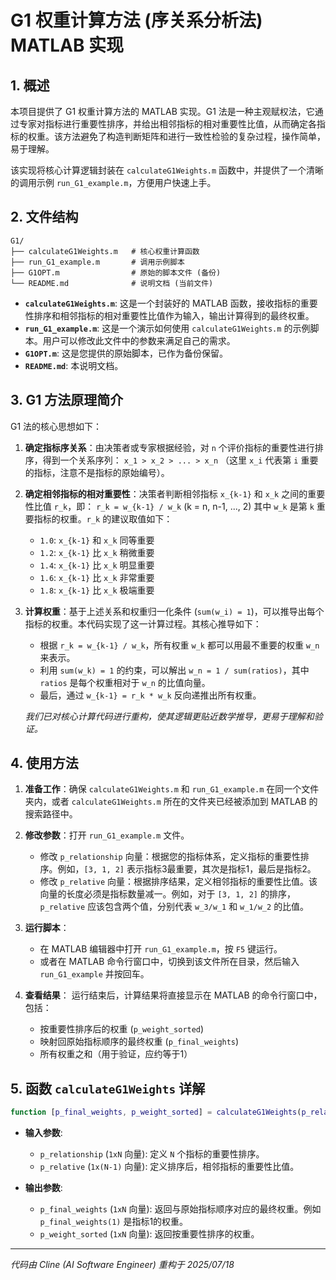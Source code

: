 # G1 权重计算方法 (序关系分析法) MATLAB 实现

## 1. 概述

本项目提供了 G1 权重计算方法的 MATLAB 实现。G1 法是一种主观赋权法，它通过专家对指标进行重要性排序，并给出相邻指标的相对重要性比值，从而确定各指标的权重。该方法避免了构造判断矩阵和进行一致性检验的复杂过程，操作简单，易于理解。

该实现将核心计算逻辑封装在 `calculateG1Weights.m` 函数中，并提供了一个清晰的调用示例 `run_G1_example.m`，方便用户快速上手。

## 2. 文件结构

```
G1/
├── calculateG1Weights.m   # 核心权重计算函数
├── run_G1_example.m       # 调用示例脚本
├── G1OPT.m                # 原始的脚本文件 (备份)
└── README.md              # 说明文档 (当前文件)
```

- **`calculateG1Weights.m`**: 这是一个封装好的 MATLAB 函数，接收指标的重要性排序和相邻指标的相对重要性比值作为输入，输出计算得到的最终权重。
- **`run_G1_example.m`**: 这是一个演示如何使用 `calculateG1Weights.m` 的示例脚本。用户可以修改此文件中的参数来满足自己的需求。
- **`G1OPT.m`**: 这是您提供的原始脚本，已作为备份保留。
- **`README.md`**: 本说明文档。

## 3. G1 方法原理简介

G1 法的核心思想如下：

1.  **确定指标序关系**：由决策者或专家根据经验，对 `n` 个评价指标的重要性进行排序，得到一个关系序列：
    `x_1 > x_2 > ... > x_n`
    （这里 `x_i` 代表第 `i` 重要的指标，注意不是指标的原始编号）。

2.  **确定相邻指标的相对重要性**：决策者判断相邻指标 `x_{k-1}` 和 `x_k` 之间的重要性比值 `r_k`，即：
    `r_k = w_{k-1} / w_k`  (k = n, n-1, ..., 2)
    其中 `w_k` 是第 `k` 重要指标的权重。`r_k` 的建议取值如下：
    - `1.0`: `x_{k-1}` 和 `x_k` 同等重要
    - `1.2`: `x_{k-1}` 比 `x_k` 稍微重要
    - `1.4`: `x_{k-1}` 比 `x_k` 明显重要
    - `1.6`: `x_{k-1}` 比 `x_k` 非常重要
    - `1.8`: `x_{k-1}` 比 `x_k` 极端重要

3.  **计算权重**：基于上述关系和权重归一化条件 (`sum(w_i) = 1`)，可以推导出每个指标的权重。本代码实现了这一计算过程。其核心推导如下：
    -   根据 `r_k = w_{k-1} / w_k`，所有权重 `w_k` 都可以用最不重要的权重 `w_n` 来表示。
    -   利用 `sum(w_k) = 1` 的约束，可以解出 `w_n = 1 / sum(ratios)`，其中 `ratios` 是每个权重相对于 `w_n` 的比值向量。
    -   最后，通过 `w_{k-1} = r_k * w_k` 反向递推出所有权重。
    
    *我们已对核心计算代码进行重构，使其逻辑更贴近数学推导，更易于理解和验证。*

## 4. 使用方法

1.  **准备工作**：确保 `calculateG1Weights.m` 和 `run_G1_example.m` 在同一个文件夹内，或者 `calculateG1Weights.m` 所在的文件夹已经被添加到 MATLAB 的搜索路径中。

2.  **修改参数**：打开 `run_G1_example.m` 文件。
    -   修改 `p_relationship` 向量：根据您的指标体系，定义指标的重要性排序。例如，`[3, 1, 2]` 表示指标3最重要，其次是指标1，最后是指标2。
    -   修改 `p_relative` 向量：根据排序结果，定义相邻指标的重要性比值。该向量的长度必须是指标数量减一。例如，对于 `[3, 1, 2]` 的排序，`p_relative` 应该包含两个值，分别代表 `w_3/w_1` 和 `w_1/w_2` 的比值。

3.  **运行脚本**：
    -   在 MATLAB 编辑器中打开 `run_G1_example.m`，按 `F5` 键运行。
    -   或者在 MATLAB 命令行窗口中，切换到该文件所在目录，然后输入 `run_G1_example` 并按回车。

4.  **查看结果**：
    运行结束后，计算结果将直接显示在 MATLAB 的命令行窗口中，包括：
    -   按重要性排序后的权重 (`p_weight_sorted`)
    -   映射回原始指标顺序的最终权重 (`p_final_weights`)
    -   所有权重之和（用于验证，应约等于1）

## 5. 函数 `calculateG1Weights` 详解

```matlab
function [p_final_weights, p_weight_sorted] = calculateG1Weights(p_relationship, p_relative)
```

-   **输入参数**:
    -   `p_relationship` (`1xN` 向量): 定义 `N` 个指标的重要性排序。
    -   `p_relative` (`1x(N-1)` 向量): 定义排序后，相邻指标的重要性比值。

-   **输出参数**:
    -   `p_final_weights` (`1xN` 向量): 返回与原始指标顺序对应的最终权重。例如 `p_final_weights(1)` 是指标1的权重。
    -   `p_weight_sorted` (`1xN` 向量): 返回按重要性排序的权重。

---
*代码由 Cline (AI Software Engineer) 重构于 2025/07/18*

